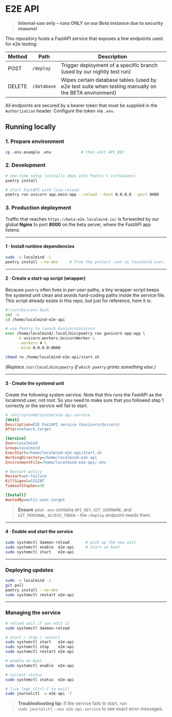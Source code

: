 # E2E API

> **Internal‑use only – runs ONLY on our _Beta_ instance due to security reasons!**

This repository hosts a FastAPI service that exposes a few endpoints used for e2e testing:

| Method | Path        | Description                                                                                          |
| ------ | ----------- | ---------------------------------------------------------------------------------------------------- |
| POST   | `/deploy`   | Trigger deployment of a specific branch (used by our nightly test run)                               |
| DELETE | `/database` | Wipes certain database tables (used by e2e test suite when testing manually on the BETA environment) |

All endpoints are secured by a bearer token that must be supplied in the `Authorization` header. Configure the token via `.env`.

## Running locally

### 1. Prepare environment

```bash
cp .env.example .env             # then edit API_KEY
```

### 2. Development

```bash
# one-time setup (installs deps into Poetry's virtualenv)
poetry install

# start FastAPI with live-reload
poetry run uvicorn app.main:app --reload --host 0.0.0.0 --port 8000
```

### 3. Production deployment

Traffic that reaches `https://beta-e2e.localmind.io/` is forwarded by our global **Nginx** to port **8000** on the beta server, where the FastAPI app listens.

---

#### 1 · Install runtime dependencies

```bash
sudo -u localmind -i
poetry install --no-dev     # from the project root as localmind user, not root user!
```

---

#### 2 · Create a start-up script (wrapper)

Because `poetry` often lives in _per-user_ paths, a tiny wrapper script keeps the
systemd unit clean and avoids hard-coding paths inside the service file. This script
already exists in this repo, but just for reference, here it is:

```bash
#!/usr/bin/env bash
set -e
cd /home/localmind-e2e-api

# use Poetry to launch Gunicorn/Uvicorn
exec /home/localmind/.local/bin/poetry run gunicorn app:app \
     -k uvicorn.workers.UvicornWorker \
     --workers 4 \
     --bind 0.0.0.0:8000
```

```bash
chmod +x /home/localmind-e2e-api/start.sh
```

_(Replace `/usr/local/bin/poetry` if `which poetry` prints something else.)_

---

#### 3 · Create the **systemd** unit

Create the following system service. Note that this runs the FastAPI as the localmind user, not root. So you need to make sure that you followed step 1 correctly or the service will fail to start.

```ini
# /etc/systemd/system/e2e-api.service
[Unit]
Description=E2E FastAPI service (Gunicorn/Uvicorn)
After=network.target

[Service]
User=localmind
Group=localmind
ExecStart=/home/localmind-e2e-api/start.sh
WorkingDirectory=/home/localmind-e2e-api
EnvironmentFile=/home/localmind-e2e-api/.env

# Restart policy
Restart=on-failure
KillSignal=SIGINT
TimeoutStopSec=30

[Install]
WantedBy=multi-user.target
```

> **Ensure** your `.env` contains `API_KEY`, `GIT_USERNAME`, and
> `GIT_PERSONAL_ACCESS_TOKEN` – the `/deploy` endpoint needs them.

---

#### 4 · Enable and start the service

```bash
sudo systemctl daemon-reload       # pick up the new unit
sudo systemctl enable  e2e-api     # start on boot
sudo systemctl start   e2e-api
```

---

### Deploying updates

```bash
sudo -u localmind -i
git pull
poetry install --no-dev
sudo systemctl restart e2e-api
```

---

### Managing the service

```bash
# reload unit if you edit it
sudo systemctl daemon-reload

# start / stop / restart
sudo systemctl start   e2e-api
sudo systemctl stop    e2e-api
sudo systemctl restart e2e-api

# enable on boot
sudo systemctl enable  e2e-api

# current status
sudo systemctl status  e2e-api

# live logs (Ctrl-C to exit)
sudo journalctl -u e2e-api -f
```

> **Troubleshooting tip:** if the service fails to start, run  
> `sudo journalctl -xeu e2e-api.service` to see exact error messages.
